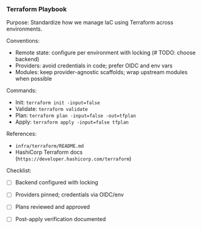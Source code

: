 ### Terraform Playbook

Purpose: Standardize how we manage IaC using Terraform across environments.

Conventions:
- Remote state: configure per environment with locking (# TODO: choose backend)
- Providers: avoid credentials in code; prefer OIDC and env vars
- Modules: keep provider-agnostic scaffolds; wrap upstream modules when possible

Commands:
- Init: `terraform init -input=false`
- Validate: `terraform validate`
- Plan: `terraform plan -input=false -out=tfplan`
- Apply: `terraform apply -input=false tfplan`

References:
- `infra/terraform/README.md`
- HashiCorp Terraform docs (`https://developer.hashicorp.com/terraform`)

Checklist:
- [ ] Backend configured with locking
- [ ] Providers pinned; credentials via OIDC/env
- [ ] Plans reviewed and approved
- [ ] Post-apply verification documented

